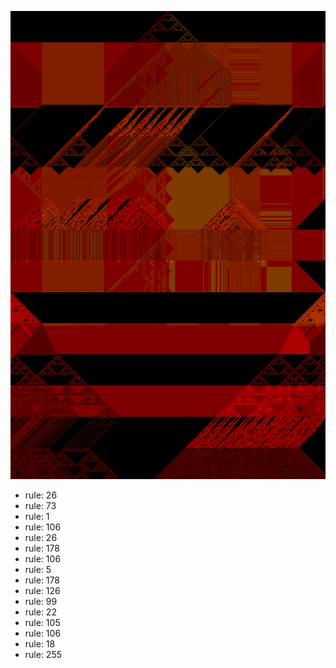 ![photo](./output.png) 
 * rule: 26
* rule: 73
* rule: 1
* rule: 106
* rule: 26
* rule: 178
* rule: 106
* rule: 5
* rule: 178
* rule: 126
* rule: 99
* rule: 22
* rule: 105
* rule: 106
* rule: 18
* rule: 255
